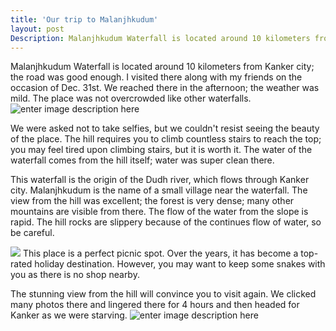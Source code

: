 ```yaml
---
title: 'Our trip to Malanjhkudum'
layout: post
Description: Malanjhkudum Waterfall is located around 10 kilometers from Kanker city; the road was good enough. I visited there along with my friends on the occasion of Dec. 31st. We reached there in the afternoon; the weather was mild. The place was not overcrowded like other waterfalls.
---
```



Malanjhkudum Waterfall is located around 10 kilometers from Kanker city; the road was good enough. I visited there along with my friends on the occasion of Dec. 31st. We reached there in the afternoon; the weather was mild. The place was not overcrowded like other waterfalls. 
![enter image description here](https://raw.githubusercontent.com/yateendra/yateendra.github.io/master/assets/IMG_20200101_182333%20%281%29.jpg)

We were asked not to take selfies, but we couldn't resist seeing the beauty of the place. The hill requires you to climb countless stairs to reach the top; you may feel tired upon climbing stairs, but it is worth it. The water of the waterfall comes from the hill itself; water was super clean there. 

This waterfall is the origin of the Dudh river, which flows through Kanker city. Malanjhkudum is the name of a small village near the waterfall. The view from the hill was excellent; the forest is very dense; many other mountains are visible from there. The flow of the water from the slope is rapid.  The hill rocks are slippery because of the continues flow of water, so be careful.


![](https://raw.githubusercontent.com/yateendra/yateendra.github.io/master/assets/IMG_20200101_182219.jpg)
This place is a perfect picnic spot. Over the years, it has become a top-rated holiday destination. However, you may want to keep some snakes with you as there is no shop nearby.

The stunning view from the hill will convince you to visit again. We clicked many photos there and lingered there for 4 hours and then headed for Kanker as we were starving.
![enter image description here](https://raw.githubusercontent.com/yateendra/yateendra.github.io/master/assets/IMG_20200101_182238.jpg)
